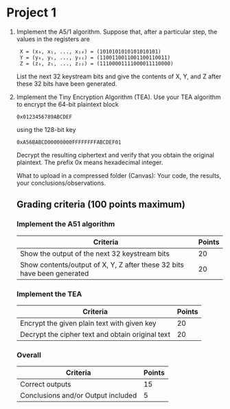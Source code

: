 # Project 1


1. Implement the A5/1 algorithm. Suppose that, after a particular step, the values in the registers are

        X = (x₀, x₁, ..., x₁₈) = (1010101010101010101)
        Y = (y₀, y₁, ..., y₂₁) = (1100110011001100110011)
        Z = (z₀, z₁, ..., z₂₂) = (11100001111000011110000)

    List the next 32 keystream bits and give the contents of X, Y, and Z after these 32 bits have been generated. 


2.	Implement the Tiny Encryption Algorithm (TEA). Use your TEA algorithm to encrypt the 64-bit plaintext block

        0x0123456789ABCDEF

    using the 128-bit key

        0xA56BABCD00000000FFFFFFFFABCDEF01

    Decrypt the resulting ciphertext and verify that you obtain the original plaintext. The prefix 0x means hexadecimal integer.

    What to upload in a compressed folder (Canvas): Your code, the results, your conclusions/observations.

    ## Grading criteria (100 points maximum)

    ### Implement the A51 algorithm
    | Criteria | Points |
    | - | - |	
    | Show the output of the next 32 keystream bits | 20 |
    | Show contents/output of X, Y, Z after these 32 bits have been generated |	20 |

    ### Implement the TEA
    | Criteria | Points |
    | - | - | 	
    | Encrypt the given plain text with given key | 20 |
    | Decrypt the cipher text and obtain original text | 20 |

    ### Overall
    | Criteria | Points | 
    | - | - |
    | Correct outputs | 15 |
    | Conclusions and/or Output included | 5 |
